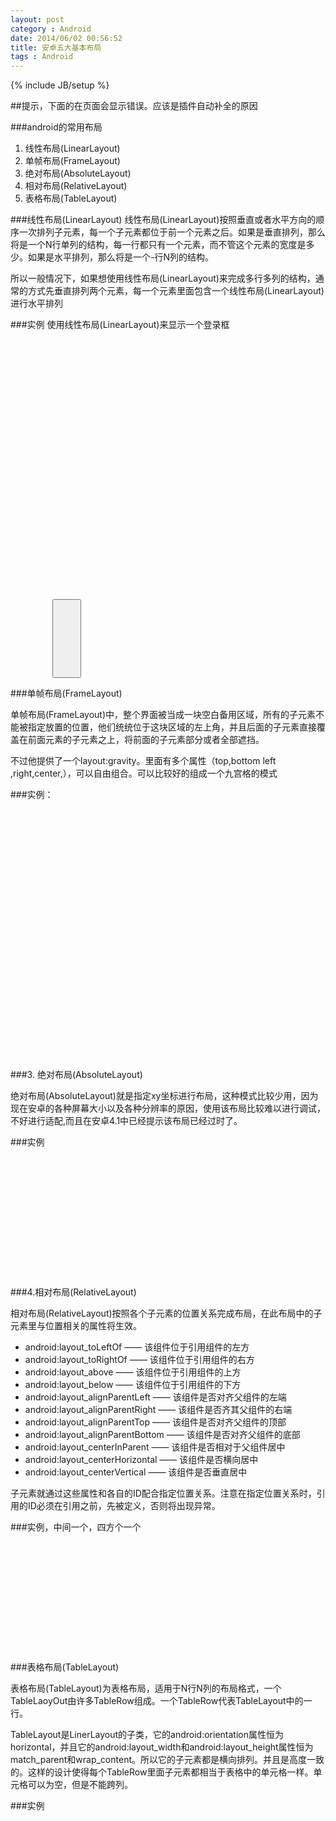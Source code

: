 ```yaml
---
layout: post
category : Android
date: 2014/06/02 00:56:52 
title: 安卓五大基本布局
tags : Android
---
```

{% include JB/setup %}

##提示，下面的在页面会显示错误。应该是插件自动补全的原因

###android的常用布局
1. 线性布局(LinearLayout)
2. 单帧布局(FrameLayout)
3. 绝对布局(AbsoluteLayout)
4. 相对布局(RelativeLayout)
5. 表格布局(TableLayout)

###线性布局(LinearLayout)
线性布局(LinearLayout)按照垂直或者水平方向的顺序一次排列子元素，每一个子元素都位于前一个元素之后。如果是垂直排列，那么将是一个N行单列的结构，每一行都只有一个元素，而不管这个元素的宽度是多少。如果是水平排列，那么将是一个-行N列的结构。

所以一般情况下，如果想使用线性布局(LinearLayout)来完成多行多列的结构，通常的方式先垂直排列两个元素，每一个元素里面包含一个线性布局(LinearLayout)进行水平排列

###实例
使用线性布局(LinearLayout)来显示一个登录框

<pre class="brush: xml;">


<!--最外面的布局是垂直布局，里面的小LinerLayout是默认的水平布局-->
<?xml version="1.0" encoding="utf-8"?>
<LinearLayout xmlns:android="http://schemas.android.com/apk/res/android"
    android:layout_width="match_parent"
    android:layout_height="match_parent"
    android:orientation="vertical">


    <!--用户名的Label和输入框-->
    <LinearLayout
        android:layout_width="wrap_content"
        android:layout_height="wrap_content">
        
        <TextView
            android:layout_width="wrap_content"
            android:layout_height="wrap_content" 
            android:text="UserName"/>
        <EditText
            android:layout_width="wrap_content"
            android:layout_height="wrap_content"
            android:id="@+id/editText3"
            android:layout_weight="1"
            android:text="请输入用户名" />
        
        </LinearLayout>

    <!--密码的Label和输入框-->
    <LinearLayout
        android:layout_width="wrap_content"
        android:layout_height="wrap_content">
        
        <TextView
            android:layout_width="wrap_content"
            android:layout_height="wrap_content" 
            android:text="Password"/>
        <EditText
            android:layout_width="wrap_content"
            android:layout_height="wrap_content"
            android:inputType="textPassword"
            android:id="@+id/editText2"
            android:layout_weight="1"
            android:text="请输入密码" />

    </LinearLayout>
    
    <!--登录按钮-->
    <LinearLayout
        android:layout_width="wrap_content"
        android:layout_height="wrap_content">
   
        <Button
            android:layout_width="wrap_content"
            android:layout_height="wrap_content"
            android:text="Login"/>

        
    </LinearLayout>

   
</LinearLayout>

</pre>

###单帧布局(FrameLayout)

单帧布局(FrameLayout)中，整个界面被当成一块空白备用区域，所有的子元素不能被指定放置的位置，他们统统位于这块区域的左上角，并且后面的子元素直接覆盖在前面元素的子元素之上，将前面的子元素部分或者全部遮挡。

不过他提供了一个layout:gravity。里面有多个属性（top,bottom left ,right,center,），可以自由组合。可以比较好的组成一个九宫格的模式

###实例：
<pre class="brush: xml;">

<?xml version="1.0" encoding="utf-8"?>
<FrameLayout xmlns:android="http://schemas.android.com/apk/res/android"
    android:layout_width="match_parent"
    android:layout_height="match_parent">


    <EditText
        android:layout_width="wrap_content"
        android:layout_height="wrap_content"
        android:inputType="textPersonName"
        android:text="Name"
        android:ems="10"
        android:id="@+id/editText5"
        android:layout_gravity="left|top" />

    <EditText
        android:layout_width="wrap_content"
        android:layout_height="wrap_content"
        android:inputType="textPersonName"
        android:text="Name"
        android:ems="10"
        android:id="@+id/editText6"
        android:layout_gravity="center_horizontal|top" />

    <EditText
        android:layout_width="wrap_content"
        android:layout_height="wrap_content"
        android:inputType="textPersonName"
        android:text="Name"
        android:ems="10"
        android:id="@+id/editText7"
        android:layout_gravity="right|top" />

    <EditText
        android:layout_width="wrap_content"
        android:layout_height="wrap_content"
        android:inputType="textPersonName"
        android:text="Name"
        android:ems="10"
        android:id="@+id/editText8"
        android:layout_gravity="left|center_vertical" />

    <EditText
        android:layout_width="wrap_content"
        android:layout_height="wrap_content"
        android:inputType="textPersonName"
        android:text="Name"
        android:ems="10"
        android:id="@+id/editText9"
        android:layout_gravity="center" />

    <EditText
        android:layout_width="wrap_content"
        android:layout_height="wrap_content"
        android:inputType="textPersonName"
        android:text="Name"
        android:ems="10"
        android:id="@+id/editText10"
        android:layout_gravity="right|center_vertical" />

    <EditText
        android:layout_width="wrap_content"
        android:layout_height="wrap_content"
        android:inputType="textPersonName"
        android:text="Name"
        android:ems="10"
        android:id="@+id/editText11"
        android:layout_gravity="left|bottom" />

    <EditText
        android:layout_width="wrap_content"
        android:layout_height="wrap_content"
        android:inputType="textPersonName"
        android:text="Name"
        android:ems="10"
        android:id="@+id/editText12"
        android:layout_gravity="center_horizontal|bottom" />

    <EditText
        android:layout_width="wrap_content"
        android:layout_height="wrap_content"
        android:inputType="textPersonName"
        android:text="Name"
        android:ems="10"
        android:id="@+id/editText13"
        android:layout_gravity="right|bottom" />
</FrameLayout>


</pre>

###3. 绝对布局(AbsoluteLayout)

绝对布局(AbsoluteLayout)就是指定xy坐标进行布局，这种模式比较少用，因为现在安卓的各种屏幕大小以及各种分辨率的原因，使用该布局比较难以进行调试，不好进行适配,而且在安卓4.1中已经提示该布局已经过时了。

###实例
<pre class="brush: xml;">

<?xml version="1.0" encoding="utf-8"?>
<AbsoluteLayout xmlns:android="http://schemas.android.com/apk/res/android"
    android:orientation="vertical"
    android:layout_width="fill_parent"
    android:layout_height="fill_parent">

    <TextView android:layout_width="50dp"
        android:layout_height="50dp"
        android:background="#ffffffff"
        android:gravity="center"
        android:layout_x="50dp"
        android:layout_y="50dp"
        android:text="1"/>


    <TextView android:layout_width="50dp"
        android:layout_height="50dp"
        android:background="#ff654321"
        android:gravity="center"
        android:layout_x="25dp"
        android:layout_y="25dp"
        android:text="2"/>

    <TextView  android:layout_width="50dp"
        android:layout_height="50dp"
        android:background="#fffedcba"
        android:gravity="center"
        android:layout_x="125dp"
        android:layout_y="125dp"
        android:text="3"/>
</AbsoluteLayout>

</pre>




###4.相对布局(RelativeLayout)

相对布局(RelativeLayout)按照各个子元素的位置关系完成布局，在此布局中的子元素里与位置相关的属性将生效。



- android:layout_toLeftOf —— 该组件位于引用组件的左方
- android:layout_toRightOf —— 该组件位于引用组件的右方
- android:layout_above —— 该组件位于引用组件的上方
- android:layout_below —— 该组件位于引用组件的下方
- android:layout_alignParentLeft —— 该组件是否对齐父组件的左端
- android:layout_alignParentRight —— 该组件是否齐其父组件的右端
- android:layout_alignParentTop —— 该组件是否对齐父组件的顶部
- android:layout_alignParentBottom —— 该组件是否对齐父组件的底部
- android:layout_centerInParent —— 该组件是否相对于父组件居中
- android:layout_centerHorizontal —— 该组件是否横向居中
- android:layout_centerVertical —— 该组件是否垂直居中


子元素就通过这些属性和各自的ID配合指定位置关系。注意在指定位置关系时，引用的ID必须在引用之前，先被定义，否则将出现异常。

###实例，中间一个，四方个一个

<pre class="brush: xml;">

<?xml version="1.0" encoding="utf-8"?>
<RelativeLayout xmlns:android="http://schemas.android.com/apk/res/android"
    android:orientation="vertical"
    android:layout_width="fill_parent"
    android:layout_height="fill_parent">

    <TextView
        android:id="@+id/text_01"
        android:layout_width="50dp"
        android:layout_height="50dp"
        android:background="#ffffffff"
        android:gravity="center"
        android:layout_alignParentBottom="true"
        android:text="1" />

    <TextView
        android:id="@+id/text_02"
        android:layout_width="50dp"
        android:layout_height="50dp"
        android:background="#ff654321"
        android:gravity="center"
        android:layout_above="@id/text_01"
        android:layout_centerHorizontal="true"
        android:text="2" />

    <TextView
        android:id="@+id/text_03"
        android:layout_width="50dp"
        android:layout_height="50dp"
        android:background="#fffedcba"
        android:gravity="center"
        android:layout_toLeftOf="@id/text_02"
        android:layout_above="@id/text_01"
        android:text="3" />
</RelativeLayout>

</pre>


###表格布局(TableLayout)

表格布局(TableLayout)为表格布局，适用于N行N列的布局格式，一个TableLaoyOut由许多TableRow组成。一个TableRow代表TableLayout中的一行。

TableLayout是LinerLayout的子类，它的android:orientation属性恒为horizontal，并且它的android:layout_width和android:layout_height属性恒为match_parent和wrap_content。所以它的子元素都是横向排列。并且是高度一致的。这样的设计使得每个TableRow里面子元素都相当于表格中的单元格一样。单元格可以为空，但是不能跨列。

###实例

<pre class="brush: xml;">


<?xml version="1.0" encoding="utf-8"?>
<TableLayout xmlns:android="http://schemas.android.com/apk/res/android"
    android:layout_width="match_parent"
    android:layout_height="match_parent">


    <TableRow
        android:layout_width="fill_parent"
        android:layout_height="fill_parent">

        <EditText
            android:layout_width="wrap_content"
            android:layout_height="wrap_content"
            android:inputType="textPersonName"
            android:text="Name"
            android:ems="10"
            android:id="@+id/editText0"
            android:layout_column="0" />

        <EditText
            android:layout_width="wrap_content"
            android:layout_height="wrap_content"
            android:inputType="textPersonName"
            android:text="Name"
            android:ems="10"
            android:id="@+id/editText1"
            android:layout_column="1" />
    </TableRow>

    <TableRow
        android:layout_width="fill_parent"
        android:layout_height="fill_parent">

        <EditText
            android:layout_width="wrap_content"
            android:layout_height="wrap_content"
            android:inputType="textPersonName"
            android:text="Name"
            android:ems="10"
            android:id="@+id/editText2"
            android:layout_column="0" />

        <EditText
            android:layout_width="wrap_content"
            android:layout_height="wrap_content"
            android:inputType="textPersonName"
            android:text="Name"
            android:ems="10"
            android:id="@+id/editText3"
            android:layout_column="1" />
    </TableRow>

    <TableRow
        android:layout_width="fill_parent"
        android:layout_height="fill_parent">

        <EditText
            android:layout_width="wrap_content"
            android:layout_height="wrap_content"
            android:inputType="textPersonName"
            android:text="Name"
            android:id="@+id/editText4"
            android:layout_column="0" />

        <EditText
            android:layout_width="wrap_content"
            android:layout_height="wrap_content"
            android:inputType="textPersonName"
            android:text="Name"
            android:id="@+id/editText5"
            android:layout_column="1" />
    </TableRow>

</TableLayout>

</pre>









